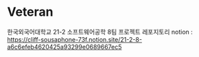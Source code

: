 # Veteran
한국외국어대학교 21-2 소프트웨어공학 8팀 프로젝트 레포지토리
notion : https://cliff-sousaphone-73f.notion.site/21-2-8-a6c6efeb4620425a93299e0689667ec5

